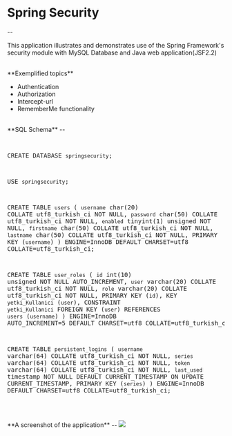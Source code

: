 # Spring Security
--

This application illustrates and demonstrates use of the Spring Framework's security module with MySQL Database and Java web application(JSF2.2)

<br>
**Exemplified topics**

* Authentication
* Authorization
* Intercept-url
* RememberMe functionality

<br>
**SQL Schema**
--
<pre>

CREATE DATABASE `springsecurity`;

USE `springsecurity`;

CREATE TABLE `users` (
  `username` char(20) COLLATE utf8_turkish_ci NOT NULL,
  `password` char(50) COLLATE utf8_turkish_ci NOT NULL,
  `enabled` tinyint(1) unsigned NOT NULL,
  `firstname` char(50) COLLATE utf8_turkish_ci NOT NULL,
  `lastname` char(50) COLLATE utf8_turkish_ci NOT NULL,
  PRIMARY KEY (`username`)
) ENGINE=InnoDB DEFAULT CHARSET=utf8 COLLATE=utf8_turkish_ci;

CREATE TABLE `user_roles` (
  `id` int(10) unsigned NOT NULL AUTO_INCREMENT,
  `user` varchar(20) COLLATE utf8_turkish_ci NOT NULL,
  `role` varchar(20) COLLATE utf8_turkish_ci NOT NULL,
  PRIMARY KEY (`id`),
  KEY `yetki_Kullanici` (`user`),
  CONSTRAINT `yetki_Kullanici` FOREIGN KEY (`user`) REFERENCES `users` (`username`)
) ENGINE=InnoDB AUTO_INCREMENT=5 DEFAULT CHARSET=utf8 COLLATE=utf8_turkish_ci;

CREATE TABLE `persistent_logins` (
  `username` varchar(64) COLLATE utf8_turkish_ci NOT NULL,
  `series` varchar(64) COLLATE utf8_turkish_ci NOT NULL,
  `token` varchar(64) COLLATE utf8_turkish_ci NOT NULL,
  `last_used` timestamp NOT NULL DEFAULT CURRENT_TIMESTAMP ON UPDATE CURRENT_TIMESTAMP,
  PRIMARY KEY (`series`)
) ENGINE=InnoDB DEFAULT CHARSET=utf8 COLLATE=utf8_turkish_ci;

</pre>

<br>
**A screenshot of the application**
--
<img src="http://i58.tinypic.com/34z0fmv.png"/>

